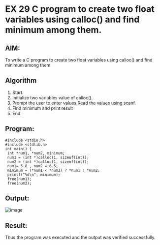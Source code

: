 # EX 29 C program to create two float variables using calloc() and find minimum among them.

## AIM:
To write a C program to create two float variables using calloc() and find minimum among them.

## Algorithm
1. Start.
2. Initialize two variables value of calloc().
3. Prompt the user to enter values.Read the values using scanf.
4. Find minimum and print result
5. End.
      

## Program:
```
#include <stdio.h>
#include <stdlib.h>
int main() {
 int *num1, *num2, minimum;
 num1 = (int *)calloc(1, sizeof(int));
 num2 = (int *)calloc(1, sizeof(int));
 num1= 5.8 , num2 = 6.5;
 minimum = (*num1 < *num2) ? *num1 : *num2;
 printf("%d\n", minimum);
 free(num1);
 free(num2);

```

## Output:

![image](https://github.com/user-attachments/assets/f966f98c-8f0e-442e-95af-4981e97fcbb7)


## Result:
Thus the program was executed and the output was verified successfully.
